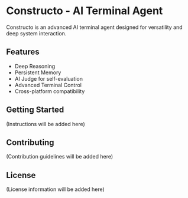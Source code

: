 # Constructo - AI Terminal Agent

Constructo is an advanced AI terminal agent designed for versatility and deep system interaction.

## Features

- Deep Reasoning
- Persistent Memory
- AI Judge for self-evaluation
- Advanced Terminal Control
- Cross-platform compatibility

## Getting Started

(Instructions will be added here)

## Contributing

(Contribution guidelines will be added here)

## License

(License information will be added here)
